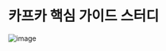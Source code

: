 # 카프카 핵심 가이드 스터디

![image](https://github.com/user-attachments/assets/8a9eabaf-911d-4d37-94ca-d565566bd16c)
